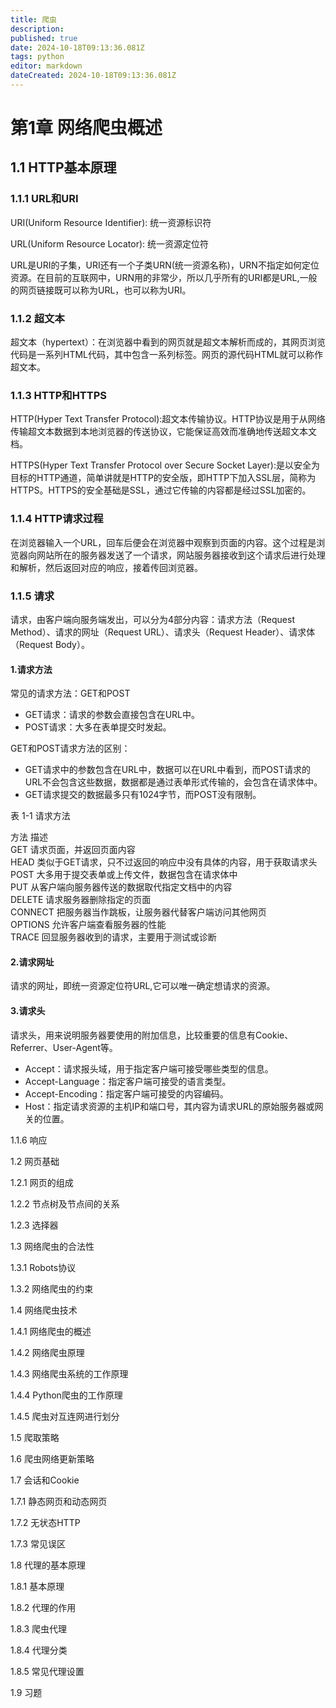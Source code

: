 ```yaml
---
title: 爬虫
description: 
published: true
date: 2024-10-18T09:13:36.081Z
tags: python
editor: markdown
dateCreated: 2024-10-18T09:13:36.081Z
---
```



# 第1章   网络爬虫概述

## 1.1   HTTP基本原理

### 1.1.1   URL和URI

URI(Uniform Resource Identifier): 统一资源标识符

URL(Uniform Resource Locator): 统一资源定位符

 URL是URI的子集，URI还有一个子类URN(统一资源名称)，URN不指定如何定位资源。在目前的互联网中，URN用的非常少，所以几乎所有的URI都是URL,一般的网页链接既可以称为URL，也可以称为URI。



### 1.1.2    超文本

超文本（hypertext）：在浏览器中看到的网页就是超文本解析而成的，其网页浏览代码是一系列HTML代码，其中包含一系列标签。网页的源代码HTML就可以称作超文本。

### 1.1.3   HTTP和HTTPS

HTTP(Hyper Text Transfer Protocol):超文本传输协议。HTTP协议是用于从网络传输超文本数据到本地浏览器的传送协议，它能保证高效而准确地传送超文本文档。

HTTPS(Hyper Text Transfer Protocol over Secure Socket Layer):是以安全为目标的HTTP通道，简单讲就是HTTP的安全版，即HTTP下加入SSL层，简称为HTTPS。HTTPS的安全基础是SSL，通过它传输的内容都是经过SSL加密的。

### 1.1.4   HTTP请求过程

在浏览器输入一个URL，回车后便会在浏览器中观察到页面的内容。这个过程是浏览器向网站所在的服务器发送了一个请求，网站服务器接收到这个请求后进行处理和解析，然后返回对应的响应，接着传回浏览器。



### 1.1.5   请求

请求，由客户端向服务端发出，可以分为4部分内容：请求方法（Request Method）、请求的网址（Request URL）、请求头（Request Header）、请求体（Request Body）。

#### 1.请求方法

常见的请求方法：GET和POST

- GET请求：请求的参数会直接包含在URL中。
- POST请求：大多在表单提交时发起。

GET和POST请求方法的区别：

- GET请求中的参数包含在URL中，数据可以在URL中看到，而POST请求的URL不会包含这些数据，数据都是通过表单形式传输的，会包含在请求体中。
- GET请求提交的数据最多只有1024字节，而POST没有限制。

表 1-1   请求方法

  方法     	描述                               
  GET    	请求页面，并返回页面内容                     
  HEAD   	类似于GET请求，只不过返回的响应中没有具体的内容，用于获取请求头
  POST   	大多用于提交表单或上传文件，数据包含在请求体中          
  PUT    	从客户端向服务器传送的数据取代指定文档中的内容          
  DELETE 	请求服务器删除指定的页面                     
  CONNECT	把服务器当作跳板，让服务器代替客户端访问其他网页         
  OPTIONS	允许客户端查看服务器的性能                    
  TRACE  	回显服务器收到的请求，主要用于测试或诊断             

#### 2.请求网址

请求的网址，即统一资源定位符URL,它可以唯一确定想请求的资源。

#### 3.请求头

请求头，用来说明服务器要使用的附加信息，比较重要的信息有Cookie、Referrer、User-Agent等。

- Accept：请求报头域，用于指定客户端可接受哪些类型的信息。
- Accept-Language：指定客户端可接受的语言类型。
- Accept-Encoding：指定客户端可接受的内容编码。
- Host：指定请求资源的主机IP和端口号，其内容为请求URL的原始服务器或网关的位置。



1.1.6   响应

1.2   网页基础

1.2.1   网页的组成

1.2.2   节点树及节点间的关系

1.2.3   选择器

1.3   网络爬虫的合法性

1.3.1   Robots协议

1.3.2   网络爬虫的约束

1.4   网络爬虫技术

1.4.1   网络爬虫的概述

1.4.2   网络爬虫原理

1.4.3   网络爬虫系统的工作原理

1.4.4   Python爬虫的工作原理

1.4.5   爬虫对互连网进行划分

1.5   爬取策略

1.6   爬虫网络更新策略

1.7   会话和Cookie

1.7.1   静态网页和动态网页

1.7.2   无状态HTTP

1.7.3   常见误区

1.8   代理的基本原理

1.8.1   基本原理

1.8.2   代理的作用

1.8.3   爬虫代理

1.8.4   代理分类

1.8.5   常见代理设置

1.9   习题

